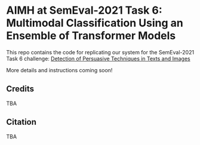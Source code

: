 # AIMH at SemEval-2021 Task 6: Multimodal Classification Using an Ensemble of Transformer Models

This repo contains the code for replicating our system for the SemEval-2021 Task 6 challenge: [Detection of Persuasive Techniques in Texts and Images](https://propaganda.math.unipd.it/semeval2021task6/)

More details and instructions coming soon!

## Credits

TBA

## Citation

TBA
